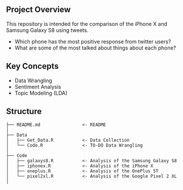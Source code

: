 ## Project Overview

This repository is intended for the comparison of the iPhone X and Samsung Galaxy S8 using tweets.

- Which phone has the most positive response from twitter users?
- What are some of the most talked about things about each phone?

## Key Concepts

- Data Wrangling
- Sentiment Analysis
- Topic Modeling (LDA)

## Structure
```
├── README.md                <- README
│
├── Data                     
│   ├── Get_Data.R           <- Data Collection
│   └── Code.R               <- TO-DO Data Wrangling
│
├── Code                     
│   ├── galaxys8.R           <- Analysis of the Samsung Galaxy S8
│   ├── iphonex.R            <- Analysis of the iPhone X
│   ├── oneplus.R            <- Analysis of the OnePlus 5T
│   └── pixel2xl.R           <- Analysis of the Google Pixel 2 XL 
│
```
